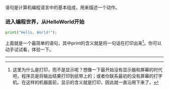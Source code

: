 语句是计算机编程语言中的基本组成，用来描述一个动作。

### 进入编程世界，从HelloWorld开始

```py
print("Hello, World!");
```

上面就是一个最简单的语句，其中print的含义就是将一句话在打印出来[^1]。你可以动手试试看，体验一下。

---
[^1]: 这里为什么是打印，而不是显示呢？想像一下最开始没有显示器和屏幕的时代吧，程序员是将输出结果打印到纸带上的；或者你联系最初的没有屏幕的打字机。在这样的机器面前，显示的含义就是打印，因此就一直沿用下来了。
